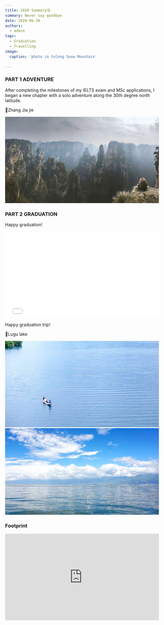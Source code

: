 ```yaml
---
title: 2020 Summary😘
summary: Never say goodbye
date: 2020-06-30
authors:
  - admin
tags:
  - Graduation
  - Travelling
image:
  caption: 'photo in Yulong Snow Mountain'

---
```


### PART 1 ADVENTURE

After completing the milestones of my IELTS exam and MSc applications, I began a new chapter with a solo adventure along the 30th degree north latitude.

📍Zhang Jia jie

<img src='1.jpg'>


### PART 2 GRADUATION

Happy graduation!

<div style="position:relative; padding-bottom:56.25%; height:0; overflow:hidden; max-width:100%;">
  <iframe 
    src="2020.mp4" 
    frameborder="0" 
    allowfullscreen 
    style="position:absolute; top:0; left:0; width:100%; height:100%;">
  </iframe>
</div>

Happy graduation trip!

📍Lugu lake

<img src='2.jpg'>
<img src='3.jpg'>


### Footprint

<div style="position:relative; padding-bottom:56.25%; height:0; overflow:hidden; max-width:100%;">
  <iframe 
    src="https://www.google.com/maps/d/u/0/embed?mid=1qDSAGo6_nydjYiV1M5nPmqzrsUGHwlk&ehbc=2E312F"
    style="position:absolute; top:0; left:0; width:100%; height:100%; border:0;"
    allowfullscreen=""
    loading="lazy">
  </iframe>
</div>


